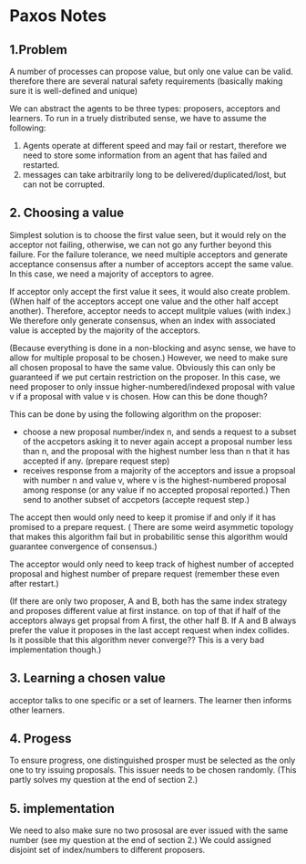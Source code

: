 # Paxos Notes

## 1.Problem
A number of processes can propose value, but only one value can be valid. therefore there are several natural safety requirements (basically making sure it is well-defined and unique)

We can abstract the agents to be three types: proposers, acceptors and learners. To run in a truely distributed sense, we have to assume the following:
1. Agents operate at different speed and may fail or restart, therefore we need to store some information from an agent that has failed and restarted.
2. messages can take arbitrarily long to be delivered/duplicated/lost, but can not be corrupted.

## 2. Choosing a value
Simplest solution is to choose the first value seen, but it would rely on the acceptor not failing, otherwise, we can not go any further beyond this failure. For the failure tolerance, we need multiple acceptors and generate acceptance consensus after a number of acceptors accept the same value. In this case, we need a majority of acceptors to agree.

If acceptor only accept the first value it sees, it would also create problem. (When half of the acceptors accept one value and the other half accept another). Therefore, acceptor needs to accept mulitple values (with index.) We therefore only generate consensus, when an index with associated value is accepted by the majority of the acceptors. 

(Because everything is done in a non-blocking and async sense, we have to allow for multiple proposal to be chosen.) However, we need to make sure all chosen proposal to have the same value. Obviously this can only be guaranteed if we put certain restriction on the proposer. In this case, we need proposer to only inssue higher-numbered/indexed proposal with value v if a proposal with value v is chosen. How can this be done though? 

This can be done by using the following algorithm on the proposer:
* choose a new proposal number/index n, and sends a request to a subset of the accpetors asking it to never again accept a proposal number less than n, and the proposal with the highest number less than n that it has accepted if any. (prepare request step)
* receives response from a majority of the acceptors and issue a propsoal with number n and value v, where v is the highest-numbered proposal among response (or any value if no accepted proposal reported.) Then send to another subset of accpetors (accepte request step.)

The accept then would only need to keep it promise if and only if it has promised to a prepare request.
( There are some weird asymmetic topology that makes this algorithm fail but in probabilitic sense this algorithm would guarantee convergence of consensus.)

The acceptor would only need to keep track of highest number of accepted proposal and highest number of prepare request (remember these even after restart.)

(If there are only two proposer, A and B, both has the same index strategy and proposes different value at first instance. on top of that if half of the acceptors always get propsal from A first, the other half B. If A and B always prefer the value it proposes in the last accept request when index collides. Is it possible that this algorithm never converge?? This is a very bad implementation though.)

## 3. Learning a chosen value
acceptor talks to one specific or a set of learners. The learner then informs other learners.

## 4. Progess
To ensure progress, one distinguished prosper must be selected as the only one to try issuing proposals. This issuer needs to be chosen randomly. (This partly solves my question at the end of section 2.)

## 5. implementation
We need to also make sure no two prososal are ever issued with the same number (see my question at the end of section 2.) We could assigned disjoint set of index/numbers to different proposers. 

## 